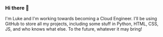 ### Hi there 👋

I'm Luke and I'm working towards becoming a Cloud Engineer. I'll be using GitHub to store all my projects, including some stuff in Python, HTML, CSS, JS, and who knows what else. To the future, whatever it may bring!

<!--
**CoolestHandLuke/CoolestHandLuke** is a ✨ _special_ ✨ repository because its `README.md` (this file) appears on your GitHub profile.

Here are some ideas to get you started:

- 🔭 I’m currently working on ...
- 🌱 I’m currently learning ...
- 👯 I’m looking to collaborate on ...
- 🤔 I’m looking for help with ...
- 💬 Ask me about ...
- 📫 How to reach me: ...
- 😄 Pronouns: ...
- ⚡ Fun fact: ...
-->
